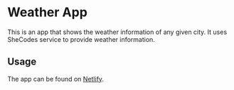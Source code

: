 # Weather App

This is an app that shows the weather information of any given city. It uses SheCodes service to provide weather information. 

## Usage

The app can be found on [Netlify](https://cosmic-weather-app.netlify.app/).
